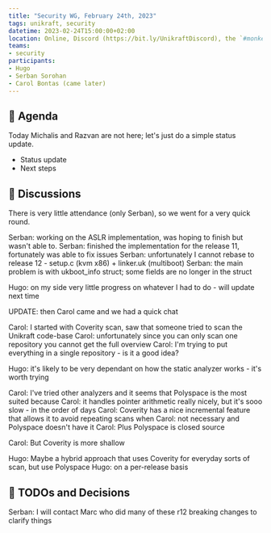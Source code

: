 ```yaml
---
title: "Security WG, February 24th, 2023"
tags: unikraft, security
datetime: 2023-02-24T15:00:00+02:00
location: Online, Discord (https://bit.ly/UnikraftDiscord), the `#monkey-business` voice channel
teams:
- security
participants:
- Hugo
- Serban Sorohan
- Carol Bontas (came later)
---
```


## :dart: Agenda

Today Michalis and Razvan are not here; let's just do a simple status update.

- Status update
- Next steps

## :closed_book: Discussions

There is very little attendance (only Serban), so we went for a very quick round.

Serban: working on the ASLR implementation, was hoping to finish but wasn't able to.
Serban: finished the implementation for the release 11, fortunately was able to fix issues
Serban: unfortunately I cannot rebase to release 12 - setup.c (kvm x86) + linker.uk (multiboot)
Serban: the main problem is with ukboot_info struct; some fields are no longer in the struct

Hugo: on my side very little progress on whatever I had to do - will update next time

UPDATE: then Carol came and we had a quick chat

Carol: I started with Coverity scan, saw that someone tried to scan the Unikraft code-base
Carol: unfortunately since you can only scan one repository you cannot get the full overview
Carol: I'm trying to put everything in a single repository - is it a good idea?

Hugo: it's likely to be very dependant on how the static analyzer works - it's worth trying

Carol: I've tried other analyzers and it seems that Polyspace is the most suited because
Carol: it handles pointer arithmetic really nicely, but it's sooo slow - in the order of days
Carol: Coverity has a nice incremental feature that allows it to avoid repeating scans when
Carol: not necessary and Polyspace doesn't have it
Carol: Plus Polyspace is closed source

Carol: But Coverity is more shallow

Hugo: Maybe a hybrid approach that uses Coverity for everyday sorts of scan, but use Polyspace
Hugo: on a per-release basis

## :wrench: TODOs and Decisions

Serban: I will contact Marc who did many of these r12 breaking changes to clarify things
